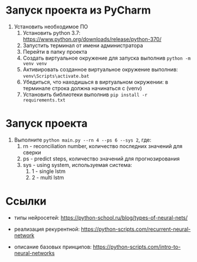 # Запуск проекта из PyCharm

1. Установить необходимое ПО
    1. Установить python 3.7: https://www.python.org/downloads/release/python-370/
    1. Запустить терминал от имени администратора
    1. Перейти в папку проекта
    1. Создать виртуальное окружение для запуска выполнив `python -m venv venv`
    1. Активировать созданное виртуальное окружение выполнив: `venv\Scripts\activate.bat`
    1. Убедиться, что находишься в виртуальном окружении: в терминале строка должна начинаться с (venv)
    1. Установить библиотеки выполнив `pip install -r requirements.txt`

# Запуск проекта

1. Выполните `python main.py --rn 4 --ps 6 --sys 2`, где:
    1. rn - reconciliation number, количество последних значений для сверки
    1. ps - predict steps, количество значений для прогнозирования
    1. sys - using system, используемая система:
        1. 1 - single lstm
        1. 2 - multi lstm

# Ссылки

- типы нейросетей: https://python-school.ru/blog/types-of-neural-nets/

- реализация рекурентной: https://python-scripts.com/recurrent-neural-network

- описание базовых принципов: https://python-scripts.com/intro-to-neural-networks

